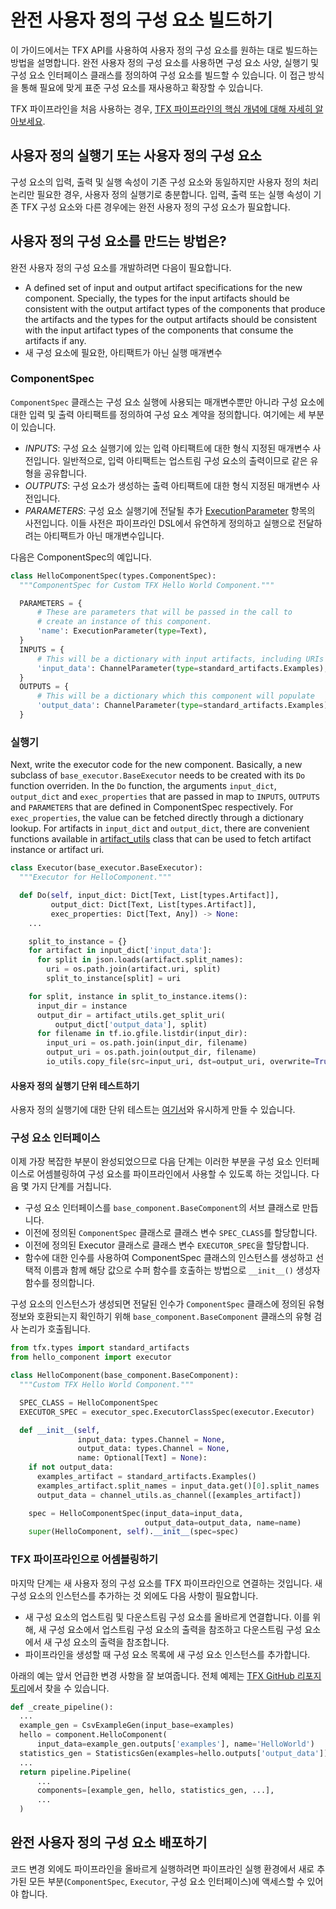 # 완전 사용자 정의 구성 요소 빌드하기

이 가이드에서는 TFX API를 사용하여 사용자 정의 구성 요소를 원하는 대로 빌드하는 방법을 설명합니다. 완전 사용자 정의 구성 요소를 사용하면 구성 요소 사양, 실행기 및 구성 요소 인터페이스 클래스를 정의하여 구성 요소를 빌드할 수 있습니다. 이 접근 방식을 통해 필요에 맞게 표준 구성 요소를 재사용하고 확장할 수 있습니다.

TFX 파이프라인을 처음 사용하는 경우, [TFX 파이프라인의 핵심 개념에 대해 자세히 알아보세요](understanding_tfx_pipelines).

## 사용자 정의 실행기 또는 사용자 정의 구성 요소

구성 요소의 입력, 출력 및 실행 속성이 기존 구성 요소와 동일하지만 사용자 정의 처리 논리만 필요한 경우, 사용자 정의 실행기로 충분합니다. 입력, 출력 또는 실행 속성이 기존 TFX 구성 요소와 다른 경우에는 완전 사용자 정의 구성 요소가 필요합니다.

## 사용자 정의 구성 요소를 만드는 방법은?

완전 사용자 정의 구성 요소를 개발하려면 다음이 필요합니다.

- A defined set of input and output artifact specifications for the new component. Specially, the types for the input artifacts should be consistent with the output artifact types of the components that produce the artifacts and the types for the output artifacts should be consistent with the input artifact types of the components that consume the artifacts if any.
- 새 구성 요소에 필요한, 아티팩트가 아닌 실행 매개변수

### ComponentSpec

`ComponentSpec` 클래스는 구성 요소 실행에 사용되는 매개변수뿐만 아니라 구성 요소에 대한 입력 및 출력 아티팩트를 정의하여 구성 요소 계약을 정의합니다. 여기에는 세 부분이 있습니다.

- *INPUTS*: 구성 요소 실행기에 있는 입력 아티팩트에 대한 형식 지정된 매개변수 사전입니다. 일반적으로, 입력 아티팩트는 업스트림 구성 요소의 출력이므로 같은 유형을 공유합니다.
- *OUTPUTS*: 구성 요소가 생성하는 출력 아티팩트에 대한 형식 지정된 매개변수 사전입니다.
- *PARAMETERS*: 구성 요소 실행기에 전달될 추가 [ExecutionParameter](https://github.com/tensorflow/tfx/blob/54aa6fbec6bffafa8352fe51b11251b1e44a2bf1/tfx/types/component_spec.py#L274) 항목의 사전입니다. 이들 사전은 파이프라인 DSL에서 유연하게 정의하고 실행으로 전달하려는 아티팩트가 아닌 매개변수입니다.

다음은 ComponentSpec의 예입니다.

```python
class HelloComponentSpec(types.ComponentSpec):
  """ComponentSpec for Custom TFX Hello World Component."""

  PARAMETERS = {
      # These are parameters that will be passed in the call to
      # create an instance of this component.
      'name': ExecutionParameter(type=Text),
  }
  INPUTS = {
      # This will be a dictionary with input artifacts, including URIs
      'input_data': ChannelParameter(type=standard_artifacts.Examples),
  }
  OUTPUTS = {
      # This will be a dictionary which this component will populate
      'output_data': ChannelParameter(type=standard_artifacts.Examples),
  }
```

### 실행기

Next, write the executor code for the new component. Basically, a new subclass of `base_executor.BaseExecutor` needs to be created with its `Do` function overriden. In the `Do` function, the arguments `input_dict`, `output_dict` and `exec_properties` that are passed in map to `INPUTS`, `OUTPUTS` and `PARAMETERS` that are defined in ComponentSpec respectively. For `exec_properties`, the value can be fetched directly through a dictionary lookup. For artifacts in `input_dict` and `output_dict`, there are convenient functions available in [artifact_utils](https://github.com/tensorflow/tfx/blob/41823f91dbdcb93195225a538968a80ba4bb1f55/tfx/types/artifact_utils.py) class that can be used to fetch artifact instance or artifact uri.

```python
class Executor(base_executor.BaseExecutor):
  """Executor for HelloComponent."""

  def Do(self, input_dict: Dict[Text, List[types.Artifact]],
         output_dict: Dict[Text, List[types.Artifact]],
         exec_properties: Dict[Text, Any]) -> None:
    ...

    split_to_instance = {}
    for artifact in input_dict['input_data']:
      for split in json.loads(artifact.split_names):
        uri = os.path.join(artifact.uri, split)
        split_to_instance[split] = uri

    for split, instance in split_to_instance.items():
      input_dir = instance
      output_dir = artifact_utils.get_split_uri(
          output_dict['output_data'], split)
      for filename in tf.io.gfile.listdir(input_dir):
        input_uri = os.path.join(input_dir, filename)
        output_uri = os.path.join(output_dir, filename)
        io_utils.copy_file(src=input_uri, dst=output_uri, overwrite=True)
```

#### 사용자 정의 실행기 단위 테스트하기

사용자 정의 실행기에 대한 단위 테스트는 [여기서](https://github.com/tensorflow/tfx/blob/r0.15/tfx/components/transform/executor_test.py)와 유시하게 만들 수 있습니다.

### 구성 요소 인터페이스

이제 가장 복잡한 부분이 완성되었으므로 다음 단계는 이러한 부분을 구성 요소 인터페이스로 어셈블링하여 구성 요소를 파이프라인에서 사용할 수 있도록 하는 것입니다. 다음 몇 가지 단계를 거칩니다.

- 구성 요소 인터페이스를 `base_component.BaseComponent`의 서브 클래스로 만듭니다.
- 이전에 정의된 `ComponentSpec` 클래스로 클래스 변수 `SPEC_CLASS`를 할당합니다.
- 이전에 정의된 Executor 클래스로 클래스 변수 `EXECUTOR_SPEC`을 할당합니다.
- 함수에 대한 인수를 사용하여 ComponentSpec 클래스의 인스턴스를 생성하고 선택적 이름과 함께 해당 값으로 수퍼 함수를 호출하는 방법으로 `__init__()` 생성자 함수를 정의합니다.

구성 요소의 인스턴스가 생성되면 전달된 인수가 `ComponentSpec` 클래스에 정의된 유형 정보와 호환되는지 확인하기 위해 `base_component.BaseComponent` 클래스의 유형 검사 논리가 호출됩니다.

```python
from tfx.types import standard_artifacts
from hello_component import executor

class HelloComponent(base_component.BaseComponent):
  """Custom TFX Hello World Component."""

  SPEC_CLASS = HelloComponentSpec
  EXECUTOR_SPEC = executor_spec.ExecutorClassSpec(executor.Executor)

  def __init__(self,
               input_data: types.Channel = None,
               output_data: types.Channel = None,
               name: Optional[Text] = None):
    if not output_data:
      examples_artifact = standard_artifacts.Examples()
      examples_artifact.split_names = input_data.get()[0].split_names
      output_data = channel_utils.as_channel([examples_artifact])

    spec = HelloComponentSpec(input_data=input_data,
                              output_data=output_data, name=name)
    super(HelloComponent, self).__init__(spec=spec)
```

### TFX 파이프라인으로 어셈블링하기

마지막 단계는 새 사용자 정의 구성 요소를 TFX 파이프라인으로 연결하는 것입니다. 새 구성 요소의 인스턴스를 추가하는 것 외에도 다음 사항이 필요합니다.

- 새 구성 요소의 업스트림 및 다운스트림 구성 요소를 올바르게 연결합니다. 이를 위해, 새 구성 요소에서 업스트림 구성 요소의 출력을 참조하고 다운스트림 구성 요소에서 새 구성 요소의 출력을 참조합니다.
- 파이프라인을 생성할 때 구성 요소 목록에 새 구성 요소 인스턴스를 추가합니다.

아래의 예는 앞서 언급한 변경 사항을 잘 보여줍니다. 전체 예제는 [TFX GitHub 리포지토리](https://github.com/tensorflow/tfx/tree/master/tfx/examples/custom_components/hello_world)에서 찾을 수 있습니다.

```python
def _create_pipeline():
  ...
  example_gen = CsvExampleGen(input_base=examples)
  hello = component.HelloComponent(
      input_data=example_gen.outputs['examples'], name='HelloWorld')
  statistics_gen = StatisticsGen(examples=hello.outputs['output_data'])
  ...
  return pipeline.Pipeline(
      ...
      components=[example_gen, hello, statistics_gen, ...],
      ...
  )
```

## 완전 사용자 정의 구성 요소 배포하기

코드 변경 외에도 파이프라인을 올바르게 실행하려면 파이프라인 실행 환경에서 새로 추가된 모든 부분(`ComponentSpec`, `Executor`, 구성 요소 인터페이스)에 액세스할 수 있어야 합니다.
